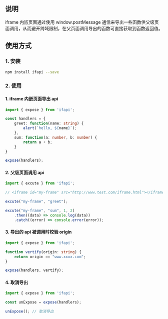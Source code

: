 ## 说明

iframe 内嵌页面通过使用 window.postMessage 通信来导出一些函数供父级页面调用，从而避开跨域限制，在父页面调用导出的函数可直接获取到函数返回值。

## 使用方式

### 1. 安装

```sh
npm install ifapi --save
```

### 2. 使用

#### 1. iframe 内嵌页面导出 api

```ts
import { expose } from 'ifapi';

const handlers = {
    greet: function(name: string) {
        alert(`hello, ${name}`);
    },
    sum: function(a: number, b: number) {
        return a + b;
    }
}

expose(handlers);
```

#### 2. 父级页面调用 api
```ts
import { excute } from 'ifapi';

// <iframe id="my-frame" src="http://www.test.com/iframe.html"></iframe>

excute("my-frame", "greet");

excute("my-frame", "sum", 1, 2)
	.then((data) => console.log(data))
	.catch((error) => console.error(error));
```

#### 3. 导出的 api 被调用时校验 origin

```ts
import { expose } from 'ifapi';

function vertify(origin: string) {
    return origin == "www.xxxx.com";
}

expose(handlers, vertify);
```

#### 4. 取消导出

```ts
import { expose } from 'ifapi';

const unExpose = expose(handlers);

unExpose(); // 取消导出
```
